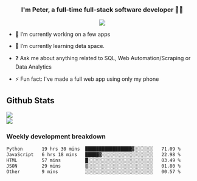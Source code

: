 
### <div align="center">I'm Peter, a full-time full-stack software developer 👨‍💻</div>  
<div align="center">
<a href="https://ko-fi.com/theofficialpeter" target="_blank" style="display: inline-block;">
                <img
                    src="https://img.shields.io/badge/Donate-Ko--fi-F16061.svg?style=flat-square&logo=ko-fi" 
                    align="center"
                />
            </a> 
</div>  

- 🔭 I’m currently working on a few apps  
  

- 🌱 I’m currently learning deta space.  
  

- ❓ Ask me about anything related to SQL, Web Automation/Scraping or Data Analytics  
  

- ⚡ Fun fact: I've made a full web app using only my phone  
  



## Github Stats  
![](https://github-readme-stats.vercel.app/api?username=TheOfficialPeter&theme=tokyonight&hide_border=true&include_all_commits=false&count_private=false)<br/>
![](https://github-readme-stats.vercel.app/api/top-langs/?username=TheOfficialPeter&theme=tokyonight&hide_border=true&include_all_commits=false&count_private=false&layout=compact)

<h3>Weekly development breakdown</h3>

<!--START_SECTION:waka-->

```txt
Python       19 hrs 30 mins  █████████████████▓░░░░░░░   71.09 %
JavaScript   6 hrs 18 mins   █████▓░░░░░░░░░░░░░░░░░░░   22.98 %
HTML         57 mins         █░░░░░░░░░░░░░░░░░░░░░░░░   03.49 %
JSON         29 mins         ▒░░░░░░░░░░░░░░░░░░░░░░░░   01.80 %
Other        9 mins          ░░░░░░░░░░░░░░░░░░░░░░░░░   00.57 %
```

<!--END_SECTION:waka-->
